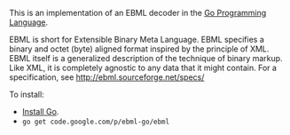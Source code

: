 This is an implementation of an EBML decoder in the [Go Programming Language](http://golang.org).

EBML is short for Extensible Binary Meta Language. EBML specifies a binary and octet (byte) aligned format inspired by the principle of XML. EBML itself is a generalized description of the technique of binary markup. Like XML, it is completely agnostic to any data that it might contain.
For a specification, see http://ebml.sourceforge.net/specs/

To install:

  * [Install Go](http://golang.org/doc/install).
  * `go get code.google.com/p/ebml-go/ebml`